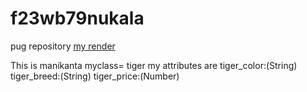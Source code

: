# f23wb79nukala
pug repository
[my render](https://f23wb79nukala.onrender.com)

This is manikanta
myclass= tiger my attributes are
tiger_color:(String) 
tiger_breed:(String) 
tiger_price:(Number)
